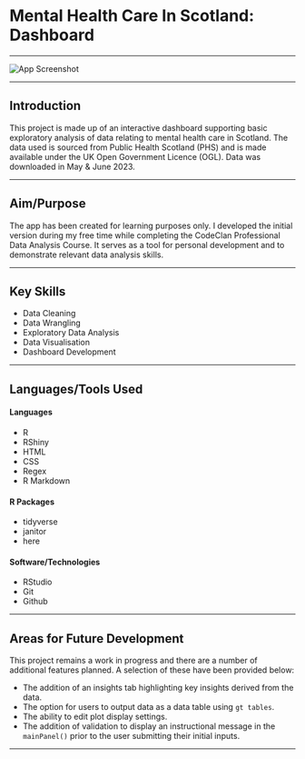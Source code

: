 # Mental Health Care In Scotland: Dashboard
 
------------------------------------------------------------------------

![App Screenshot](/Users/stuartstenhouse/Codeclan/mental_health_care_scotland_dashboard/readme_screenshot_a.png)

------------------------------------------------------------------------

## Introduction

This project is made up of an interactive dashboard supporting basic exploratory analysis of data relating to mental health care in Scotland. The data used is sourced from Public Health Scotland (PHS) and is made available under the UK Open Government Licence (OGL). Data was downloaded in May & June 2023.

------------------------------------------------------------------------

## Aim/Purpose

The app has been created for learning purposes only. I developed the initial version during my free time while completing
the CodeClan Professional Data Analysis Course. It serves as a tool for personal development and to demonstrate relevant data analysis skills.

------------------------------------------------------------------------

## Key Skills

- Data Cleaning
- Data Wrangling
- Exploratory Data Analysis
- Data Visualisation
- Dashboard Development

------------------------------------------------------------------------

## Languages/Tools Used

#### Languages

-   R
-   RShiny
-   HTML
-   CSS
-   Regex
-   R Markdown

#### R Packages

-   tidyverse
-   janitor
-   here

#### Software/Technologies

-   RStudio
-   Git
-   Github

------------------------------------------------------------------------

## Areas for Future Development

This project remains a work in progress and there are a number of additional features planned.
A selection of these have been provided below:

- The addition of an insights tab highlighting key insights derived from the data.
- The option for users to output data as a data table using `gt tables`.
- The ability to edit plot display settings.
- The addition of validation to display an instructional message in the `mainPanel()` prior to
the user submitting their initial inputs.

------------------------------------------------------------------------
